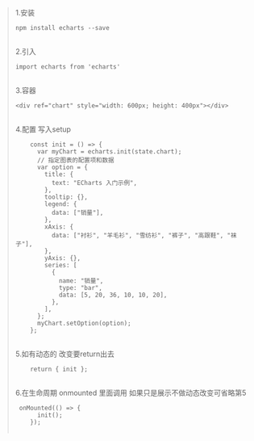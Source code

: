 >  1.安装
>
> ```
> npm install echarts --save
> ```
>
> ![点击并拖拽以移动](data:image/gif;base64,R0lGODlhAQABAPABAP///wAAACH5BAEKAAAALAAAAAABAAEAAAICRAEAOw==)
>
> 2.引入
>
> ```
> import echarts from 'echarts'
> ```
>
> ![点击并拖拽以移动](data:image/gif;base64,R0lGODlhAQABAPABAP///wAAACH5BAEKAAAALAAAAAABAAEAAAICRAEAOw==)
>
> 3.容器
>
> ```
> <div ref="chart" style="width: 600px; height: 400px"></div>
> ```
>
> ![点击并拖拽以移动](data:image/gif;base64,R0lGODlhAQABAPABAP///wAAACH5BAEKAAAALAAAAAABAAEAAAICRAEAOw==)
>
> 4.配置 写入setup
>
> ```
>     const init = () => {
>       var myChart = echarts.init(state.chart);
>       // 指定图表的配置项和数据
>       var option = {
>         title: {
>           text: "ECharts 入门示例",
>         },
>         tooltip: {},
>         legend: {
>           data: ["销量"],
>         },
>         xAxis: {
>           data: ["衬衫", "羊毛衫", "雪纺衫", "裤子", "高跟鞋", "袜子"],
>         },
>         yAxis: {},
>         series: [
>           {
>             name: "销量",
>             type: "bar",
>             data: [5, 20, 36, 10, 10, 20],
>           },
>         ],
>       };
>       myChart.setOption(option);
>     };
> ```
>
> ![点击并拖拽以移动](data:image/gif;base64,R0lGODlhAQABAPABAP///wAAACH5BAEKAAAALAAAAAABAAEAAAICRAEAOw==)
>
> 5.如有动态的 改变要return出去
>
> ```
>     return { init };
> ```
>
> ![点击并拖拽以移动](data:image/gif;base64,R0lGODlhAQABAPABAP///wAAACH5BAEKAAAALAAAAAABAAEAAAICRAEAOw==)
>
> 6.在生命周期 onmounted 里面调用 如果只是展示不做动态改变可省略第5
>
> ```
>  onMounted(() => {
>       init();
>     });
> ```
>
> ![点击并拖拽以移动](data:image/gif;base64,R0lGODlhAQABAPABAP///wAAACH5BAEKAAAALAAAAAABAAEAAAICRAEAOw==)